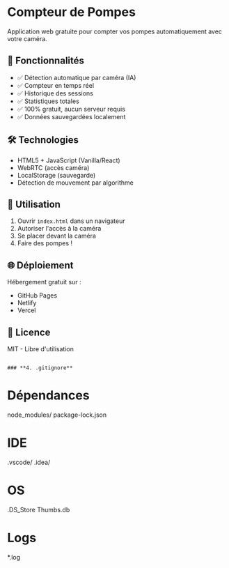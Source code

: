 # Compteur de Pompes

Application web gratuite pour compter vos pompes automatiquement avec votre caméra.

## 🚀 Fonctionnalités

- ✅ Détection automatique par caméra (IA)
- ✅ Compteur en temps réel
- ✅ Historique des sessions
- ✅ Statistiques totales
- ✅ 100% gratuit, aucun serveur requis
- ✅ Données sauvegardées localement

## 🛠️ Technologies

- HTML5 + JavaScript (Vanilla/React)
- WebRTC (accès caméra)
- LocalStorage (sauvegarde)
- Détection de mouvement par algorithme

## 📱 Utilisation

1. Ouvrir `index.html` dans un navigateur
2. Autoriser l'accès à la caméra
3. Se placer devant la caméra
4. Faire des pompes !

## 🌐 Déploiement

Hébergement gratuit sur :
- GitHub Pages
- Netlify
- Vercel

## 📄 Licence

MIT - Libre d'utilisation
```

### **4. .gitignore**
```
# Dépendances
node_modules/
package-lock.json

# IDE
.vscode/
.idea/

# OS
.DS_Store
Thumbs.db

# Logs
*.log